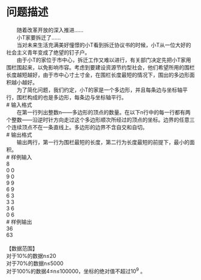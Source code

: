 <div id="pcont1" style="margin-top:20px; display:block;">

# 问题描述

<div class="pdcont">　　随着改革开放的深入推进……<br/>
　　小T家要拆迁了……<br/>
　　当对未来生活充满美好憧憬的小T看到拆迁协议书的时候，小T从一位大好的社会主义青年变成了绝望的钉子户。<br/>
　　由于小T的家位于市中心，拆迁工作又难以进行，有关部门决定先把小T家用围栏围起来，以免影响市容。考虑到要建设资源节约型社会，他们希望所用的围栏长度越短越好，由于市中心寸土寸金，在围栏长度最短的情况下，围出的多边形面积越小越好。<br/>
　　为了简化问题，我们约定，小T的家是一个多边形，并且每条边与坐标轴平行，围栏构成的也是多边形，每条边与坐标轴平行。</div>
# 输入格式

<div class="pdcont">　　在第一行列出整数n——多边形的顶点的数量。在以下n行中的每一行都有两个整数——沿逆时针方向走过这个多边形顺次所经过的顶点的坐标。边界的任意三个连续顶点不在一条直线上。多边形的边界不含自交和自切。</div>
# 输出格式

<div class="pdcont">　　输出两行，第一行为围栏最短的长度，第二行为长度最短的前提下，最小的面积。</div>
# 样例输入

<div class="pddata">8<br/>
0 0<br/>
9 0<br/>
9 9<br/>
6 9<br/>
6 3<br/>
3 3<br/>
3 6<br/>
0 6</div>
# 样例输出

<div class="pddata">36<br/>
63<br/>
<b> </b><br/>
【数据范围】<b><br/>
</b>对于10%的数据n≤20<br/>
对于70%的数据n≤5000<br/>
对于100%的数据4≤n≤100000，坐标的绝对值不超过10<sup>9</sup> 。</div>

</div>